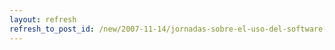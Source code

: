 ```yaml
---
layout: refresh
refresh_to_post_id: /new/2007-11-14/jornadas-sobre-el-uso-del-software-libre-y-la-incorporacin-de-las-tic-en-las-empresas
---
```

